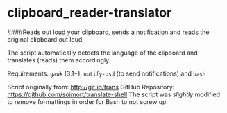 # clipboard_reader-translator

####Reads out loud your clipboard, sends a notification and reads the original clipboard out loud.

The script automatically detects the language of the clipboard and translates (reads) them accordingly.

Requirements: `gawk` (3.1+), `notify-osd` (to send notifications) and `bash`

Script originally from: http://git.io/trans
GitHub Repository: https://github.com/soimort/translate-shell
The script was *slightly* modified to remove formattings in order for Bash to not screw up.
